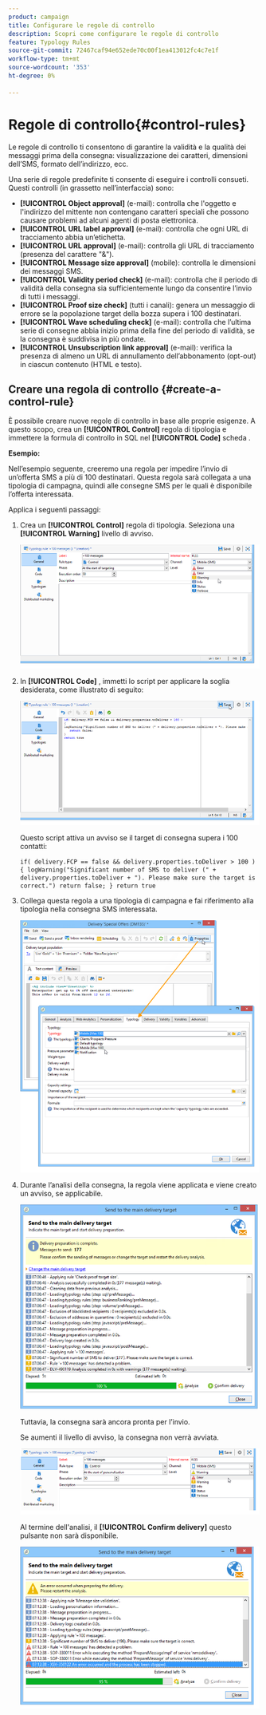 ```yaml
---
product: campaign
title: Configurare le regole di controllo
description: Scopri come configurare le regole di controllo
feature: Typology Rules
source-git-commit: 72467caf94e652ede70c00f1ea413012fc4c7e1f
workflow-type: tm+mt
source-wordcount: '353'
ht-degree: 0%

---
```


# Regole di controllo{#control-rules}

Le regole di controllo ti consentono di garantire la validità e la qualità dei messaggi prima della consegna: visualizzazione dei caratteri, dimensioni dell’SMS, formato dell’indirizzo, ecc.

Una serie di regole predefinite ti consente di eseguire i controlli consueti. Questi controlli (in grassetto nell’interfaccia) sono:

* **[!UICONTROL Object approval]** (e-mail): controlla che l&#39;oggetto e l&#39;indirizzo del mittente non contengano caratteri speciali che possono causare problemi ad alcuni agenti di posta elettronica.
* **[!UICONTROL URL label approval]** (e-mail): controlla che ogni URL di tracciamento abbia un’etichetta.
* **[!UICONTROL URL approval]** (e-mail): controlla gli URL di tracciamento (presenza del carattere &quot;&amp;&quot;).
* **[!UICONTROL Message size approval]** (mobile): controlla le dimensioni dei messaggi SMS.
* **[!UICONTROL Validity period check]** (e-mail): controlla che il periodo di validità della consegna sia sufficientemente lungo da consentire l’invio di tutti i messaggi.
* **[!UICONTROL Proof size check]** (tutti i canali): genera un messaggio di errore se la popolazione target della bozza supera i 100 destinatari.
* **[!UICONTROL Wave scheduling check]** (e-mail): controlla che l’ultima serie di consegne abbia inizio prima della fine del periodo di validità, se la consegna è suddivisa in più ondate.
* **[!UICONTROL Unsubscription link approval]** (e-mail): verifica la presenza di almeno un URL di annullamento dell’abbonamento (opt-out) in ciascun contenuto (HTML e testo).

## Creare una regola di controllo {#create-a-control-rule}

È possibile creare nuove regole di controllo in base alle proprie esigenze. A questo scopo, crea un **[!UICONTROL Control]** regola di tipologia e immettere la formula di controllo in SQL nel **[!UICONTROL Code]** scheda .

**Esempio:**

Nell’esempio seguente, creeremo una regola per impedire l’invio di un’offerta SMS a più di 100 destinatari. Questa regola sarà collegata a una tipologia di campagna, quindi alle consegne SMS per le quali è disponibile l’offerta interessata.

Applica i seguenti passaggi:

1. Crea un **[!UICONTROL Control]** regola di tipologia. Seleziona una **[!UICONTROL Warning]** livello di avviso.

   ![](assets/campaign_opt_create_control_01.png)

1. In **[!UICONTROL Code]** , immetti lo script per applicare la soglia desiderata, come illustrato di seguito:

   ![](assets/campaign_opt_create_control_02.png)

   Questo script attiva un avviso se il target di consegna supera i 100 contatti:

   ```
   if( delivery.FCP == false && delivery.properties.toDeliver > 100 ) { logWarning("Significant number of SMS to deliver (" + delivery.properties.toDeliver + "). Please make sure the target is correct.") return false; } return true
   ```

1. Collega questa regola a una tipologia di campagna e fai riferimento alla tipologia nella consegna SMS interessata.

   ![](assets/campaign_opt_create_control_03.png)

1. Durante l’analisi della consegna, la regola viene applicata e viene creato un avviso, se applicabile.

   ![](assets/campaign_opt_create_control_04.png)

   Tuttavia, la consegna sarà ancora pronta per l’invio.

   Se aumenti il livello di avviso, la consegna non verrà avviata.

   ![](assets/campaign_opt_create_control_05.png)

   Al termine dell&#39;analisi, il **[!UICONTROL Confirm delivery]** questo pulsante non sarà disponibile.

   ![](assets/campaign_opt_create_control_06.png)
